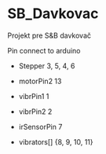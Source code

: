 # SB_Davkovac
Projekt pre S&amp;B davkovač

Pin connect to arduino 
- Stepper 3, 5, 4, 6

- motorPin2 13  

- vibrPin1 1
- vibrPin2 2

- irSensorPin  7
- vibrators[] {8, 9, 10, 11} 
